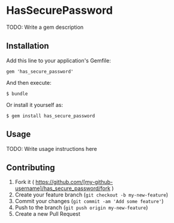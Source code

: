 # HasSecurePassword

TODO: Write a gem description

## Installation

Add this line to your application's Gemfile:

    gem 'has_secure_password'

And then execute:

    $ bundle

Or install it yourself as:

    $ gem install has_secure_password

## Usage

TODO: Write usage instructions here

## Contributing

1. Fork it ( https://github.com/[my-github-username]/has_secure_password/fork )
2. Create your feature branch (`git checkout -b my-new-feature`)
3. Commit your changes (`git commit -am 'Add some feature'`)
4. Push to the branch (`git push origin my-new-feature`)
5. Create a new Pull Request
